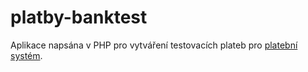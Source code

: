 # platby-banktest

Aplikace napsána v PHP pro vytváření testovacích plateb pro [platební systém](https://github.com/veldik/platby).

